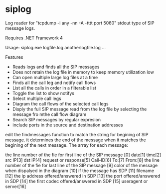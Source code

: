 # siplog
Log reader for "tcpdump -i any -nn -A -tttt port 5060" stdout type of SIP message logs.

Requires .NET Framework 4

Usage: siplog.exe logfile.log anotherlogfile.log ...

Features
* Reads logs and finds all the SIP messages 
* Does not retain the log file in memory to keep memory utilization low 
* Can open multiple large log files at a time
* Finds all the call leg and notify call flows
* List all the calls in order in a filterable list
* Toggle the list to show notifys
* Select multiple call legs
* Diagram the call flows of the selected call legs
* Disply the full SIP message read from the log file by selecting the message fro mthe call flow diagram
* Search SIP messages by regular expresion
* include ports in the source and destination addresses

edit the findmessages function to match the string for begining of SIP message.
it determines the end of the message when it matches the begining of the next message.
The array for each message:

the line number of the fie for first line of the SIP message [0]
date[1] 
time[2]
src IP[3]
dst IP[4]
request or response[5] 
Call-ID[6]
To:[7] 
From:[8]
the line number of the fie for last line of the SIP message [9]
color of the message when dispalyed in the diagram [10]
if the message has SDP [11]
filename [12]
the ip address offered/answered in SDP  [13]
the port offered/answered in SDP [14]
the first codec offered/answered in SDP [15]
useragent or server[16]
